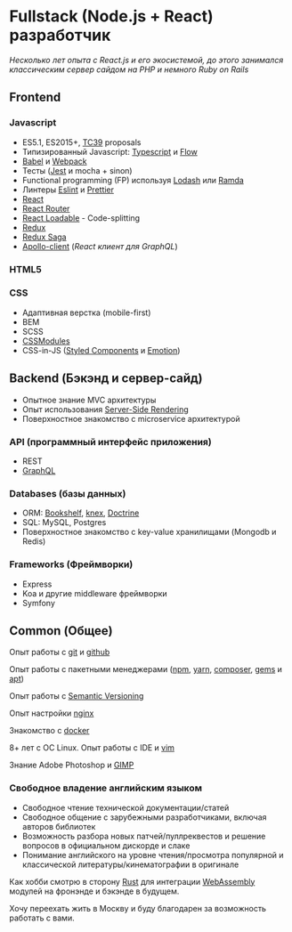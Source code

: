 
# Fullstack (Node.js + React) разработчик
*Несколько лет опыта с React.js и его экосистемой,
до этого занимался классическим сервер сайдом на PHP и немного Ruby on Rails*

## Frontend
### Javascript
- ES5.1, ES2015+, [TC39](https://tc39.github.io/ecma262/) proposals
- Типизированный Javascript: [Typescript](https://www.typescriptlang.org/) и [Flow](https://flowtype.org)
- [Babel](https://babeljs.io/) и [Webpack](https://webpack.js.org)
- Тесты ([Jest](https://facebook.github.io/jest/) и mocha + sinon)
- Functional programming (FP) используя [Lodash](https://lodash.com/) или [Ramda](http://ramdajs.com)
- Линтеры [Eslint](https://eslint.org) и [Prettier](https://prettier.io/)
- [React](http://reactjs.org)
- [React Router](https://reacttraining.com/react-router/)
- [React Loadable](https://github.com/jamiebuilds/react-loadable) - Code-splitting
- [Redux](http://redux.js.org)
- [Redux Saga](https://redux-saga.js.org/)
- [Apollo-client](https://www.apollographql.com/client/) (*React клиент для GraphQL*)

### HTML5

### CSS
- Адаптивная верстка (mobile-first)
- BEM
- SCSS
- [CSSModules](https://github.com/css-modules/css-modules)
- CSS-in-JS ([Styled Components](https://www.styled-components.com/) и [Emotion](https://emotion.sh/))

## Backend (Бэкэнд и сервер-сайд)
- Опытное знание MVC архитектуры
- Опыт использования [Server-Side Rendering](https://reactjs.org/docs/react-dom-server.html)
- Поверхностное знакомство с microservice архитектурой

### API (программный интерфейс приложения)
- REST
- [GraphQL](https://graphql.org/)

### Databases (базы данных)
- ORM: [Bookshelf](http://bookshelfjs.org/), [knex](http://knexjs.org/), [Doctrine](https://www.doctrine-project.org/)
- SQL: MySQL, Postgres
- Поверхностное знакомство с key-value хранилищами (Mongodb и Redis)

### Frameworks (Фреймворки)
- Express 
- Koa и другие middleware фреймворки
- Symfony

## Common (Общее)

Опыт работы с [git](https://git-scm.com/) и [github](https://github.com/)

Опыт работы с пакетными менеджерами ([npm](https://www.npmjs.com/), [yarn](https://yarnpkg.com), [composer](https://getcomposer.org/), [gems](https://rubygems.org/) и [apt](https://en.wikipedia.org/wiki/APT_(Debian)))

Опыт работы с [Semantic Versioning](https://semver.org/)

Опыт настройки [nginx](https://www.nginx.com/)

Знакомство с [docker](https://www.docker.com/)

8+ лет с ОС Linux. Опыт работы с IDE и [vim](https://neovim.io/)

Знание Adobe Photoshop и [GIMP](https://gimp.org/)

### Свободное владение английским языком
- Свободное чтение технической документации/статей
- Свободное общение с зарубежными разработчиками, включая авторов библиотек
- Возможность разбора новых патчей/пуллреквестов и решение вопросов в официальном дискорде и слаке
- Понимание английского на уровне чтения/просмотра популярной и классической литературы/кинематографии в оригинале

Как хобби смотрю в сторону [Rust](https://www.rust-lang.org)
для интеграции [WebAssembly](https://webassembly.org/) модулей на фронэнде и бэкэнде в будущем.

Хочу переехать жить в Москву и буду благодарен за возможность работать с вами.
